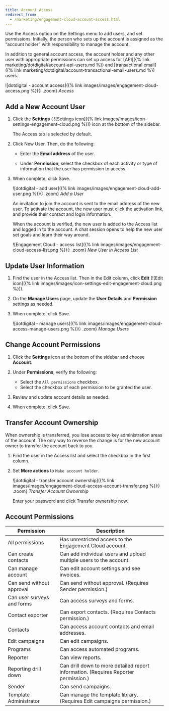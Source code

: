 ```yaml
---
title: Account Access
redirect_from:
  - /marketing/engagement-cloud-account-access.html
---
```


Use the Access option on the Settings menu to add users, and set permissions. Initially, the person who sets up the account is assigned as the “account holder” with responsibility to manage the account.

In addition to general account access, the account holder and any other user with appropriate permissions can set up access for [API]({% link marketing/dotdigital/account-api-users.md %}) and [transactional email]({% link marketing/dotdigital/account-transactional-email-users.md %}) users.

![dotdigital - account access]({% link images/images/engagement-cloud-access.png %}){: .zoom}
_Access_

## Add a New Account User

1. Click the **Settings** ( ![Settings icon]({% link images/images/icon-settings-engagement-cloud.png %})) icon at the bottom of the sidebar.

    The Access tab is selected by default.

1. Click <span class="btn">New User</span>. Then, do the following:

    - Enter the **Email address** of the user.

    - Under **Permission**, select the checkbox of each activity or type of information that the user has permission to access.

1. When complete, click <span class="btn">Save</span>.

    ![dotdigital - add user]({% link images/images/engagement-cloud-add-user.png %}){: .zoom}
    _Add a User_

    An invitation to join the account is sent to the email address of the new user. To activate the account, the new user must click the activation link, and provide their contact and login information.

    When the account is verified, the new user is added to the Access list and logged in to the account. A chat session opens to help the new user set goals and learn their way around.

    ![Engagement Cloud - access list]({% link images/images/engagement-cloud-access-list.png %}){: .zoom}
    _New User in Access List_

## Update User Information

1. Find the user in the Access list. Then in the Edit column, click **Edit** (![Edit icon]({% link images/images/icon-settings-edit-engagement-cloud.png %})).

1. On the **Manage Users** page, update the **User Details** and **Permission** settings as needed.

1. When complete, click <span class="btn">Save</span>.

    ![dotdigital - manage users]({% link images/images/engagement-cloud-access-manage-users.png %}){: .zoom}
    _Manage Users_

## Change Account Permissions

1. Click the **Settings** icon at the bottom of the sidebar and choose **Account**.

1. Under **Permissions**, verify the following:

    - Select the `All permissions` checkbox.
    - Select the checkbox of each permission to be granted the user.

1. Review and update account details as needed.

1. When complete, click <span class="btn">Save</span>.

## Transfer Account Ownership

When ownership is transferred, you lose access to key administration areas of the account. The only way to reverse the change is for the new account owner to transfer the account back to you.

1. Find the user in the Access list and select the checkbox in the first column.

1. Set **More actions** to `Make account holder`.

    ![dotdigital - transfer account ownership]({% link images/images/engagement-cloud-access-account-transfer.png %}){: .zoom}
    _Transfer Account Ownership_

    Enter your password and click <span class="btn">Transfer ownership now</span>.

## Account Permissions

|Permission|Description|
|--- |--- |
|All permissions|Has unrestricted  access to the Engagement Cloud account.|
|Can create contacts|Can add individual users and upload multiple users to the account.|
|Can manage account|Can edit account settings and see invoices.|
|Can send without approval|Can send without approval. (Requires Sender permission.)|
|Can user surveys and forms|Can access surveys and forms.|
|Contact exporter|Can export contacts. (Requires Contacts permission.)|
|Contacts|Can access account contacts and email addresses.|
|Edit campaigns|Can edit campaigns.|
|Programs|Can access automated programs.|
|Reporter|Can view reports.|
|Reporting drill down|Can drill down to more detailed report information. (Requires Reporter permission.)|
|Sender|Can send campaigns.|
|Template Administrator|Can manage the template library. (Requires Edit campaigns permission.)|
